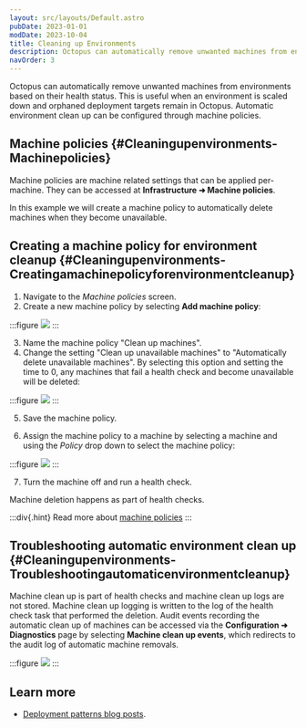 ```yaml
---
layout: src/layouts/Default.astro
pubDate: 2023-01-01
modDate: 2023-10-04
title: Cleaning up Environments
description: Octopus can automatically remove unwanted machines from environments based on their health status.  
navOrder: 3
---
```


Octopus can automatically remove unwanted machines from environments based on their health status.  This is useful when an environment is scaled down and orphaned deployment targets remain in Octopus.  Automatic environment clean up can be configured through machine policies.

## Machine policies {#Cleaningupenvironments-Machinepolicies}

Machine policies are machine related settings that can be applied per-machine. They can be accessed at **Infrastructure ➜ Machine policies**.

In this example we will create a machine policy to automatically delete machines when they become unavailable.

## Creating a machine policy for environment cleanup {#Cleaningupenvironments-Creatingamachinepolicyforenvironmentcleanup}

1. Navigate to the *Machine policies* screen.
2. Create a new machine policy by selecting **Add machine policy**:

:::figure
![](/docs/deployments/patterns/elastic-and-transient-environments/images/creating-machine-policy.png)
:::

3. Name the machine policy "Clean up machines".
4. Change the setting "Clean up unavailable machines" to "Automatically delete unavailable machines".  By selecting this option and setting the time to 0, any machines that fail a health check and become unavailable will be deleted:

:::figure
![](/docs/deployments/patterns/elastic-and-transient-environments/images/cleanup-setting.png)
:::

5. Save the machine policy.

6. Assign the machine policy to a machine by selecting a machine and using the *Policy* drop down to select the machine policy:

:::figure
![](/docs/deployments/patterns/elastic-and-transient-environments/images/assign-to-machine.png)
:::

7. Turn the machine off and run a health check.

Machine deletion happens as part of health checks.


:::div{.hint}
Read more about [machine policies](/docs/infrastructure/deployment-targets/machine-policies)
:::

## Troubleshooting automatic environment clean up {#Cleaningupenvironments-Troubleshootingautomaticenvironmentcleanup}

Machine clean up is part of health checks and machine clean up logs are not stored.  Machine clean up logging is written to the log of the health check task that performed the deletion.  Audit events recording the automatic clean up of machines can be accessed via the **Configuration ➜ Diagnostics** page by selecting **Machine clean up events**, which redirects to the audit log of automatic machine removals.

:::figure
![](/docs/deployments/patterns/elastic-and-transient-environments/images/deletion-audit.png)
:::

## Learn more

- [Deployment patterns blog posts](https://octopus.com/blog/tag/Deployment%20Patterns).